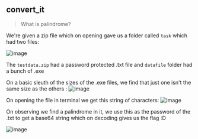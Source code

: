 ## convert_it

> What is palindrome?

We're given a zip file which on opening gave us a folder called `task` which had two files: 

![image](https://github.com/user-attachments/assets/b2491310-a37c-47b4-be6b-06e6b1b5a037)

The `testdata.zip` had a password protected .txt file and `datafile` folder had a bunch of .exe 

On a basic sleuth of the sizes of the .exe files, we find that just one isn't the same size as the others :
![image](https://github.com/user-attachments/assets/18f9491b-3746-4183-a602-b91152c31629)

On opening the file in terminal we get this string of characters: 
![image](https://github.com/user-attachments/assets/da5f0dd7-0fc7-415a-91f3-a5bef2d058de)

On observing we find a palindrome in it, we use this as the password of the .txt to get a base64 string which on decoding gives us the flag :D 

![image](https://github.com/user-attachments/assets/fd1d70bb-42aa-476e-9a36-6fe8dea22de4)

